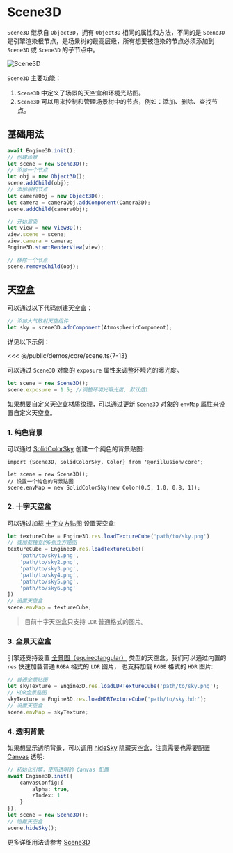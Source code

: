 # Scene3D

`Scene3D` 继承自 `Object3D`，拥有 `Object3D` 相同的属性和方法，不同的是 `Scene3D` 是引擎渲染根节点，是场景树的最高层级，所有想要被渲染的节点必须添加到 `Scene3D` 或 `Scene3D` 的子节点中。  

![Scene3D](/images/Scene3D.svg)  

`Scene3D` 主要功能：
1. `Scene3D` 中定义了场景的天空盒和环境光贴图。
2. `Scene3D` 可以用来控制和管理场景树中的节点，例如：添加、删除、查找节点。


## 基础用法
```ts
await Engine3D.init();
// 创建场景
let scene = new Scene3D();
// 添加一个节点
let obj = new Object3D();
scene.addChild(obj);
// 添加相机节点
let cameraObj = new Object3D();
let camera = cameraObj.addComponent(Camera3D);
scene.addChild(cameraObj);

// 开始渲染
let view = new View3D();
view.scene = scene;
view.camera = camera;
Engine3D.startRenderView(view);

// 移除一个节点
scene.removeChild(obj);
```

## 天空盒
可以通过以下代码创建天空盒：
```ts
// 添加大气散射天空组件
let sky = scene3D.addComponent(AtmosphericComponent);
```
详见以下示例：
<Demo src="/demos/core/scene.ts"></Demo>

<<< @/public/demos/core/scene.ts{7-13}

可以通过 `Scene3D` 对象的 `exposure` 属性来调整环境光的曝光度。

```ts
let scene = new Scene3D();
scene.exposure = 1.5; //调整环境光曝光度, 默认值1
```

如果想要自定义天空盒材质纹理，可以通过更新 `Scene3D` 对象的 `envMap` 属性来设置自定义天空盒。
### 1. 纯色背景
可以通过 [SolidColorSky](/api/classes/SolidColorSky) 创建一个纯色的背景贴图:
```ts{5}
import {Scene3D, SolidColorSky, Color} from '@orillusion/core';

let scene = new Scene3D();
// 设置一个纯色的背景贴图
scene.envMap = new SolidColorSky(new Color(0.5, 1.0, 0.8, 1));
```

### 2. 十字天空盒
可以通过加载 [十字立方贴图](/guide/graphics/texture#十字立方贴图) 设置天空盒:
```ts
let textureCube = Engine3D.res.loadTextureCube('path/to/sky.png')
// 或加载独立的6张立方贴图
textureCube = Engine3D.res.loadTextureCube([
    'path/to/sky1.png',
    'path/to/sky2.png',
    'path/to/sky3.png',
    'path/to/sky4.png',
    'path/to/sky5.png',
    'path/to/sky6.png'
])
// 设置天空盒
scene.envMap = textureCube;
```
> 目前十字天空盒只支持 `LDR` 普通格式的图片。

### 3. 全景天空盒
引擎还支持设置 [全景图（equirectangular）](https://en.wikipedia.org/wiki/Equirectangular_projection) 类型的天空盒。我们可以通过内置的 `res` 快速加载普通 `RGBA` 格式的 `LDR` 图片， 也支持加载 `RGBE` 格式的 `HDR` 图片:
```ts
// 普通全景贴图
let skyTexture = Engine3D.res.loadLDRTextureCube('path/to/sky.png');
// HDR全景贴图
skyTexture = Engine3D.res.loadHDRTextureCube('path/to/sky.hdr');
// 设置天空盒
scene.envMap = skyTexture;
```

### 4. 透明背景
如果想显示透明背景，可以调用 [hideSky](/api/classes/Scene3D#hidesky) 隐藏天空盒，注意需要也需要配置 [Canvas](/guide/core/engine#配置-canvas) 透明:

```ts
// 初始化引擎，使用透明的 Canvas 配置
await Engine3D.init({
    canvasConfig:{
        alpha: true,
        zIndex: 1
    }
});
let scene = new Scene3D();
// 隐藏天空盒
scene.hideSky();
```


更多详细用法请参考 [Scene3D](/api/classes/Scene3D)